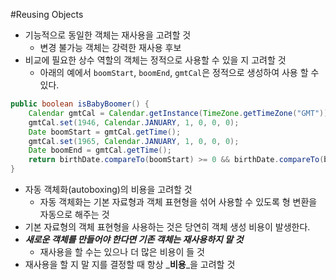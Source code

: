 #Reusing Objects
- 기능적으로 동일한 객체는 재사용을 고려할 것
	- 변경 불가능 객체는 강력한 재사용 후보
- 비교에 필요한 상수 역할의 객체는 정적으로 사용할 수 있을 지 고려할 것
	- 아래의 예에서 `boomStart`,  `boomEnd`,  `gmtCal`은 정적으로 생성하여 사용 할 수 있다.
```java
public boolean isBabyBoomer() {
	Calendar gmtCal = Calendar.getInstance(TimeZone.getTimeZone("GMT"));
	gmtCal.set(1946, Calendar.JANUARY, 1, 0, 0, 0);
	Date boomStart = gmtCal.getTime();
	gmtCal.set(1965, Calendar.JANUARY, 1, 0, 0, 0);
	Date boomEnd = gmtCal.getTime();
	return birthDate.compareTo(boomStart) >= 0 && birthDate.compareTo(boomEnd) < 0;
}
```
- 자동 객체화(autoboxing)의 비용을 고려할 것
	- 자동 객체화는 기본 자료형과 객체 표현형을 섞어 사용할 수 있도록 형 변환을 자동으로 해주는 것
- 기본 자료형의 객체 표현형을 사용하는 것은 당연히 객체 생성 비용이 발생한다.
- _**새로운 객체를 만들어야 한다면 기존 객체는 재사용하지 말 것**_
	- 재사용을 할 수는 있으나 더 많은 비용이 들 것
- 재사용을 할 지 말 지를 결정할 때 항상 _**비용**_을 고려할 것